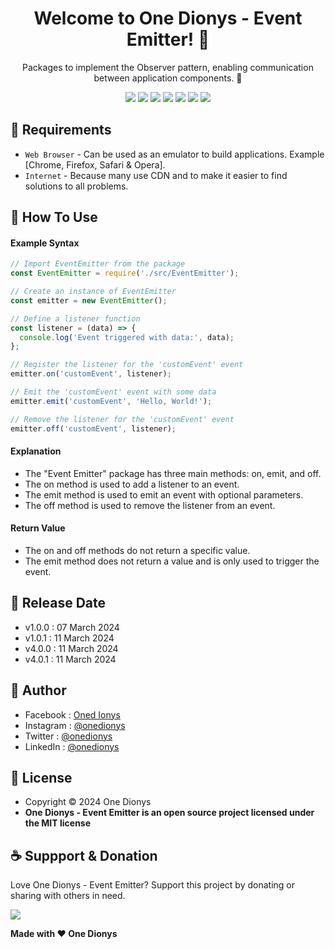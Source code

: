 <h1 align="center">Welcome to One Dionys - Event Emitter! 👋 </h1>

<p align="center">Packages to implement the Observer pattern, enabling communication between application components. 💖 </p>

<p align="center">
<img src="https://img.shields.io/github/contributors/onedionys/onedionys-event-emitter?style=flat-square">
<img src="https://img.shields.io/github/issues/onedionys/onedionys-event-emitter?style=flat-square">
<img src="https://img.shields.io/github/stars/onedionys/onedionys-event-emitter?style=flat-square"> 
<img src="https://img.shields.io/github/forks/onedionys/onedionys-event-emitter?style=flat-square">
<img src="https://img.shields.io/github/last-commit/onedionys/onedionys-event-emitter.svg?style=flat-square">
<img src="https://img.shields.io/github/languages/code-size/onedionys/onedionys-event-emitter?style=flat-square">
<img src="https://img.shields.io/github/license/onedionys/onedionys-event-emitter?style=flat-square">
</p>

## 💾 Requirements

* `Web Browser` - Can be used as an emulator to build applications. Example [Chrome, Firefox, Safari & Opera].
* `Internet` - Because many use CDN and to make it easier to find solutions to all problems.

## 🎯 How To Use

#### Example Syntax

```javascript
// Import EventEmitter from the package
const EventEmitter = require('./src/EventEmitter');

// Create an instance of EventEmitter
const emitter = new EventEmitter();

// Define a listener function
const listener = (data) => {
  console.log('Event triggered with data:', data);
};

// Register the listener for the 'customEvent' event
emitter.on('customEvent', listener);

// Emit the 'customEvent' event with some data
emitter.emit('customEvent', 'Hello, World!');

// Remove the listener for the 'customEvent' event
emitter.off('customEvent', listener);
```

#### Explanation

* The "Event Emitter" package has three main methods: on, emit, and off.
* The on method is used to add a listener to an event.
* The emit method is used to emit an event with optional parameters.
* The off method is used to remove the listener from an event.

#### Return Value

* The on and off methods do not return a specific value.
* The emit method does not return a value and is only used to trigger the event.

## 📆 Release Date

* v1.0.0 : 07 March 2024
* v1.0.1 : 11 March 2024
* v4.0.0 : 11 March 2024
* v4.0.1 : 11 March 2024

## 🧑 Author

* Facebook : <a href="https://www.facebook.com/theonedionys"> Oned Ionys</a>
* Instagram : <a href="https://www.instagram.com/onedionys/"> @onedionys</a>
* Twitter : <a href="https://twitter.com/onedionys"> @onedionys</a>
* LinkedIn :  <a href="https://www.linkedin.com/in/onedionys/"> @onedionys</a>

## 📝 License

* Copyright © 2024 One Dionys
* **One Dionys - Event Emitter is an open source project licensed under the MIT license**

## ☕️ Suppport & Donation

Love One Dionys - Event Emitter? Support this project by donating or sharing with others in need.

<a href="https://www.buymeacoffee.com/onedionys"><img src="https://img.shields.io/badge/Buy_Me_A_Coffee-FFDD00?style=for-the-badge&logo=buy-me-a-coffee&logoColor=black"/> </a>

**Made with ❤️ One Dionys**
